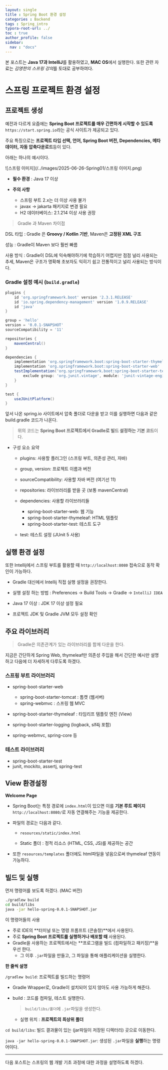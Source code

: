 ```yaml
---
layout: single
title : Spring Boot 환경 설정
categories : Backend
tags : Spring_intro
typora-root-url: ../
toc : true
author_profile: false
sidebar:
  nav : "docs"
---
```


본 포스트는 **Java 17과 IntelliJ**를 활용하였고, **MAC OS**에서 실행한다. 또한 관련 자료는 *김영한의 스프링 강의*를 토대로 공부하여다. 



# 스프링 프로젝트 환경 설정 

## 프로젝트 생성

예전과 다르게 요즘에는 **Spring Boot 프로젝트를 매우 간편하게 시작할 수 있도록** `https://start.spring.io`라는 공식 사이트가 제공되고 있다. 

주요 특징으로는 **프로젝트 타입 선택, 언어, Spring Boot 버전, Dependencies, 메타데이터, 자동 압축다운로드**등이 있다. 

아래는 하나의 예시이다. 

![스프링 이미지](/../images/2025-06-26-Spring01/스프링 이미지.png)



- **필수 환경** : Java 17 이상

- **주의 사항**
  - 스프링 부트 2.x는 더 이상 사용 불가
  - javax → jakarta 패키지로 변경 필요
  - H2 데이터베이스: 2.1.214 이상 사용 권장



> Gradle 과 Maven 차이점

DSL 타입 : Gradle 은 **Groovy / Kotlin 기반**, Maven은 **고정된 XML 구조**

성능 : Gradle이 Maven 보다 훨씬 빠름 

사용 방식 : Gradle이 DSL에 익숙해야하기에 학습하기 어렵지만 점점 널리 사용되는 추세, Maven은 구조가 명확해 초보자도 익히기 쉽고 전통적이고 널리 사용되는 방식이다. 



### Gradle 설정 예시 (`build.gradle`)

```groovy
plugins {
    id 'org.springframework.boot' version '2.3.1.RELEASE'
    id 'io.spring.dependency-management' version '1.0.9.RELEASE'
    id 'java'
}

group = 'hello'
version = '0.0.1-SNAPSHOT'
sourceCompatibility = '11'

repositories {
    mavenCentral()
}

dependencies {
    implementation 'org.springframework.boot:spring-boot-starter-thymeleaf'
    implementation 'org.springframework.boot:spring-boot-starter-web'
    testImplementation('org.springframework.boot:spring-boot-starter-test') {
        exclude group: 'org.junit.vintage', module: 'junit-vintage-engine'
    }
}

test {
    useJUnitPlatform()
}
```

앞서 나온 spring.io 사이트에서 압축 폴더로 다운을 받고 이를 실행하면 다음과 같은 build.gradle 코드가 나온다. 

> 위의 코드는 **Spring Boot 프로젝트에서 Gradle로 빌드 설정하는 기본 코드**이다. 

- 구성 요소 요약

  - plugins: 사용할 플러그인 (스프링 부트, 의존성 관리, 자바)

  - group, version: 프로젝트 이름과 버전

  - sourceCompatibility: 사용할 자바 버전 (여기선 11)

  - repositories: 라이브러리를 받을 곳 (보통 mavenCentral)

  - dependencies: 사용할 라이브러리들
    - spring-boot-starter-web: 웹 기능
    - spring-boot-starter-thymeleaf: HTML 템플릿
    - spring-boot-starter-test: 테스트 도구

  - test: 테스트 설정 (JUnit 5 사용)



## 실행 환경 설정

또한 Intellij에서 스프링 부트를 활용할 때 `http://localhost:8080` 접속으로 동작 확인이 가능하다. 

- Gradle 대신에서 Intellij 직접 실행 설정을 권장한다. 
- 실행 설정 하는 방법 : Preferences → Build Tools → Gradle → `IntelliJ IDEA`

- Java 17 이상 : JDK 17 이상 설정 필요
- 프로젝트 JDK 및 Gradle JVM 모두 설정 확인 





## 주요 라이브러리

> Gradle은 의존관계가 있는 라이브러리를 함께 다운을 한다. 

지금은 간단하게 Spring Web, thymeleaf만 의존성 주입을 해서 간단한 예시만 설명하고 다음에 더 자세하게 다루도록 하겠다. 



### 스프링 부트 라이브러리

- spring-boot-starter-web
  - spring-boot-starter-tomcat : 톰캣 (웹서버)
  - spring-webmvc : 스프링 웹 MVC

- spring-boot-starter-thymeleaf : 타임리프 템플릿 엔진 (View) 
- spring-boot-starter-logging (logback, slf4j 포함)
- spring-webmvc, spring-core 등



### 테스트 라이브러리

- spring-boot-starter-test
- junit, mockito, assertj, spring-test



## View 환경설정

**Welcome Page**

- Spring Boot는 특정 경로에 `index.html`이 있으면 이를 **기본 루트 페이지** `http://localhost:8080/`로 자동 연결해주는 기능을 제공한다. 

- 파일의 경로는 다음과 같다.

  - `resources/static/index.html`

  - Static 폴더 : 정적 리소스 (HTML, CSS, JS)를 제공하는 공간

- 또한 `resources/templates` 폴더에도 html파일을 넣음으로써 thymeleaf 연동이 가능하다. 



## 빌드 및 실행

먼저 명령어를 보도록 하겠다. (MAC 버전)

```bash
./gradlew build
cd build/libs
java -jar hello-spring-0.0.1-SNAPSHOT.jar
```

이 명령어들의 사용

- 주로 IDE의 **터미널 또는 명령 프롬프트 (콘솔창)**에서 사용된다.
- 주로 **Spring Boot 프로젝트를 실행하거나 배포할 때** 사용된다. 
- Gradle을 사용하는 프로젝트에서는 **프로그램을 빌드 (컴파일하고 패키징)**을 우선 한다.
  - 그 이후 `.jar`파일을 만들고, 그 파일을 통해 애플리케이션을 실행한다. 



**한 줄씩 설명**

`/gradlew build`: 프로젝트를 빌드하는 명령어

-  Gradle Wrapper로, Gradle이 설치되어 있지 않아도 사용 가능하게 해준다. 

- build : 코드를 컴파일, 테스트 실행한다.

  > `build/libs/폴더`에 `.jar`파일을 생성한다. 

  - 실행 위치 : **프로젝트의 최상위 폴더**



`cd build/libs`: 빌드 결과물이 있는 (jar파일이 저장된 디렉터리) 곳으로 이동한다. 

`java -jar hello-spring-0.0.1-SNAPSHOT.jar`: 생성된 `.jar`파일을 **실행**하는 명령어이다. 



---

다음 포스트는 스프링의 웹 개발 기초 과정에 대한 과정을 설명하도록 하겠다. 








